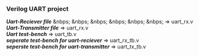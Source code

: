 ### Verilog UART project
  ***Uart-Reciever file*** &nbps; &nbps; &nbps; &nbps; &nbps; &nbps; => uart_rx.v <br/>
  ***Uart-Transmitter file***                    => uart_rx.v <br/>
  ***Uart test-bench***                          => uart_tb.v <br/>
  ***seperate test-bench for uart-reciever***    => uart_rx_tb.v <br/>
  ***seperste test-bench for uart-transmitter*** => uart_tx_tb.v
